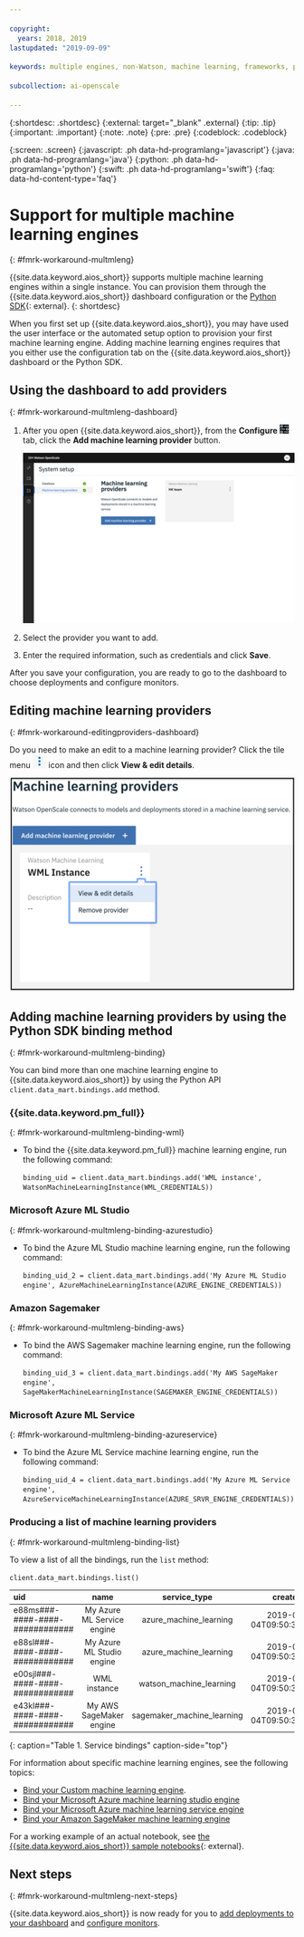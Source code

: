```yaml
---

copyright:
  years: 2018, 2019
lastupdated: "2019-09-09"

keywords: multiple engines, non-Watson, machine learning, frameworks, provision

subcollection: ai-openscale

---
```


{:shortdesc: .shortdesc}
{:external: target="_blank" .external}
{:tip: .tip}
{:important: .important}
{:note: .note}
{:pre: .pre}
{:codeblock: .codeblock}

{:screen: .screen}
{:javascript: .ph data-hd-programlang='javascript'}
{:java: .ph data-hd-programlang='java'}
{:python: .ph data-hd-programlang='python'}
{:swift: .ph data-hd-programlang='swift'}
{:faq: data-hd-content-type='faq'}

# Support for multiple machine learning engines
{: #fmrk-workaround-multmleng}

{{site.data.keyword.aios_short}} supports multiple machine learning engines within a single instance. You can provision them through the {{site.data.keyword.aios_short}} dashboard configuration or the [Python SDK](http://ai-openscale-python-client.mybluemix.net/?cm_mc_uid=70732728440115575086192&cm_mc_sid_50200000=62539451560175957820){: external}.
{: shortdesc}

When you first set up {{site.data.keyword.aios_short}}, you may have used the user interface or the automated setup option to provision your first machine learning engine. Adding machine learning engines requires that you either use the configuration tab on the {{site.data.keyword.aios_short}} dashboard or the Python SDK.

## Using the dashboard to add providers
{: #fmrk-workaround-multmleng-dashboard}

1. After you open {{site.data.keyword.aios_short}}, from the **Configure** ![configuration icon is shown](images/insight-config-tab.png) tab, click the **Add machine learning provider** button.

   ![the add providers button is shown on the machine learning providers window](images/wos-configure-multi-providers.png)

2. Select the provider you want to add.
3. Enter the required information, such as credentials and click **Save**.

After you save your configuration, you are ready to go to the dashboard to choose deployments and configure monitors.

## Editing machine learning providers
{: #fmrk-workaround-editingproviders-dashboard}

Do you need to make an edit to a machine learning provider? Click the tile menu ![the tile menu icon](images/v-three-dots.png) icon and then click **View & edit details**.

   ![the machine learning providers view and edit option is shown](images/wos-machine-learning-providers-edit.png)

## Adding machine learning providers by using the Python SDK binding method
{: #fmrk-workaround-multmleng-binding}

You can bind more than one machine learning engine to {{site.data.keyword.aios_short}} by using the Python API `client.data_mart.bindings.add` method. 

### {{site.data.keyword.pm_full}}
{: #fmrk-workaround-multmleng-binding-wml}

- To bind the {{site.data.keyword.pm_full}} machine learning engine, run the following command:

   `binding_uid = client.data_mart.bindings.add('WML instance', WatsonMachineLearningInstance(WML_CREDENTIALS))`

### Microsoft Azure ML Studio
{: #fmrk-workaround-multmleng-binding-azurestudio}

- To bind the Azure ML Studio machine learning engine, run the following command:

  `binding_uid_2 = client.data_mart.bindings.add('My Azure ML Studio engine', AzureMachineLearningInstance(AZURE_ENGINE_CREDENTIALS))`

### Amazon Sagemaker
{: #fmrk-workaround-multmleng-binding-aws}

- To bind the AWS Sagemaker machine learning engine, run the following command:

  `binding_uid_3 = client.data_mart.bindings.add('My AWS SageMaker engine', SageMakerMachineLearningInstance(SAGEMAKER_ENGINE_CREDENTIALS)) `

### Microsoft Azure ML Service
{: #fmrk-workaround-multmleng-binding-azureservice}

- To bind the Azure ML Service machine learning engine, run the following command:

  `binding_uid_4 = client.data_mart.bindings.add('My Azure ML Service engine', AzureServiceMachineLearningInstance(AZURE_SRVR_ENGINE_CREDENTIALS))`

### Producing a list of machine learning providers
{: #fmrk-workaround-multmleng-binding-list}

To view a list of all the bindings, run the `list` method:

`client.data_mart.bindings.list()`


| uid | name | service_type | created |
|:---|:---:|:---:|:---:
| e88ms###-####-####-############ | My Azure ML Service engine | azure_machine_learning | 2019-04-04T09:50:33.189Z |
| e88sl###-####-####-############ | My Azure ML Studio engine | azure_machine_learning | 2019-04-04T09:50:33.186Z |
| e00sjl###-####-####-############ | WML instance | watson_machine_learning | 2019-03-04T09:50:33.338Z |
| e43kl###-####-####-############ | My AWS SageMaker engine | sagemaker_machine_learning | 2019-04-04T09:50:33.186Z |
{: caption="Table 1. Service bindings" caption-side="top"}


For information about specific machine learning engines, see the following topics:

- [Bind your Custom machine learning engine](/docs/services/ai-openscale?topic=ai-openscale-cml-cusbind#cml-cusbind).
- [Bind your Microsoft Azure machine learning studio engine](/docs/services/ai-openscale?topic=ai-openscale-cml-azbind#cml-azbind)
- [Bind your Microsoft Azure machine learning service engine](/docs/services/ai-openscale?topic=ai-openscale-cml-azsrvconfig#cml-azsrvbind)
- [Bind your Amazon SageMaker machine learning engine](/docs/services/ai-openscale?topic=ai-openscale-cml-smbind#cml-smbind)


For a working example of an actual notebook, see [the {{site.data.keyword.aios_short}} sample notebooks](https://github.com/pmservice/ai-openscale-tutorials/tree/master/notebooks){: external}.

## Next steps
{: #fmrk-workaround-multmleng-next-steps}

{{site.data.keyword.aios_short}} is now ready for you to [add deployments to your dashboard](/docs/services/ai-openscale?topic=ai-openscale-mo-config#mo-select-deploy) and [configure monitors](/docs/services/ai-openscale?topic=ai-openscale-mo-config).


